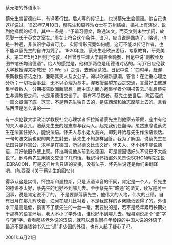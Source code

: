 蔡元培的外语水平

蔡先生曾留德四年，有译著行世。后人写的传记上，也说蔡先生会德语。他自己也这样说过。1923年7月10日，蔡先生和周养浩女士在苏州结婚，婚礼上有演说，说到他择偶的标准，其中一条是：“予谙习德文，略通法文，而英文则未尝学问，故愿娶一长于英文之室女。”周女士符合这个条件。谙习，应当说是熟练了。略通，也是一种通，非仅识字母者可比。
实际情形究竟如何呢，这可不能以传记作者，也不能以蔡先生的自许为凭了。
1920年底，蔡先生赴欧洲游历，考察教育，研究美术，第二年5月3日到了伦敦，4日曾与牛津大学副校长晚餐，日记中说“副校长及图书馆长均谙德语”。给人的感觉是，他和那两位是用德语对话的。5月7日应伦敦大学教授渥来斯教授（G.Wells）之请，去他家茶叙。日记中说：“四时半，赴渥来斯教授茶话之约，兼晤其夫人及女公子。询以欧洲新思潮，答言：在注重心理之分析；一切社会事业，无不以心理为基本。渥教授渴望东西之交通，言最好由彼邀集学者数人，分期报告欧洲新思想；而中国方面亦邀集学者分期报告云。”推想蔡先生与渥教授之间，也是用德语交谈了。
事有不尽然者。蔡先生去世后，陈西滢的一篇文章漏了底。这天，不是蔡先生独自去的，是陈西滢和徐志摩陪上去的。且看陈西滢是怎么说的——

有一次伦敦大学政治学教授社会心理学者怀拉斯请蔡先生到他家去茶叙，座中有他的夫人与女儿。陪蔡先生去的是志摩与我两人。起先我们任翻译。忽然志摩说蔡先生在法国住好久，能说法语。怀夫人与小姐大高兴，即刻开始与先生作法语谈话。一句句法文箭也似的向先生射去，蔡先生不知怎样回答。我为了解围，说蔡先生在法国只是作寓公，求学是在德国，所以德文比法文好。怀夫人、怀小姐不能说德语，只好依旧作壁上观。怀拉斯说他从前到过德国，可是德国话好久不说已不大能说了。他与蔡先生用德文交谈了几句话。我记得怀指窗外风景说SCHON蔡先生说IEBRACON，可是这样片言只语的交换，没有法子，怀先生说还是你们来翻译吧。（陈西滢《关于蔡先生的回忆》）

得承认这是实情。怀拉斯和渥拉斯，只是汉语译音的不同，肯定是一个人。怀先生的德语不太好，蔡先生的也好不到哪儿去。至于蔡先生“略通”的法文，读写是另一回事，说是肯定说不了的。
不是要鄙薄蔡先生，他伟大的人格，伟大的业绩，自有日月在那儿辉映着，江河在那儿比衬着，不是我这样的乡佬能诋毁得了的。外语水平是高是低，损害不了蔡先生的一丝一毫。我要说的是，若不是经年累月长期处于那样的语言环境，老大不小了学外语，谁也好不到哪儿去。轻易别说那个“谙”字与“通”字。看看那些老外说的汉语，就可以想象同样年龄段的中国人说的外语了。最近不是连钱钟书先生“通”多少国的外语，也有人起了疑心了吗。

2001年6月21日

